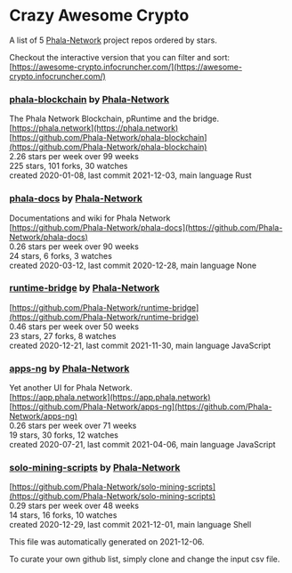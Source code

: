 # Crazy Awesome Crypto
A list of 5 [Phala-Network](https://github.com/Phala-Network) project repos ordered by stars.  

Checkout the interactive version that you can filter and sort: 
[https://awesome-crypto.infocruncher.com/](https://awesome-crypto.infocruncher.com/)  


### [phala-blockchain](https://github.com/Phala-Network/phala-blockchain) by [Phala-Network](https://github.com/Phala-Network)  
The Phala Network Blockchain, pRuntime and the bridge.  
[https://phala.network](https://phala.network)  
[https://github.com/Phala-Network/phala-blockchain](https://github.com/Phala-Network/phala-blockchain)  
2.26 stars per week over 99 weeks  
225 stars, 101 forks, 30 watches  
created 2020-01-08, last commit 2021-12-03, main language Rust  


### [phala-docs](https://github.com/Phala-Network/phala-docs) by [Phala-Network](https://github.com/Phala-Network)  
Documentations and wiki for Phala Network  
[https://github.com/Phala-Network/phala-docs](https://github.com/Phala-Network/phala-docs)  
0.26 stars per week over 90 weeks  
24 stars, 6 forks, 3 watches  
created 2020-03-12, last commit 2020-12-28, main language None  


### [runtime-bridge](https://github.com/Phala-Network/runtime-bridge) by [Phala-Network](https://github.com/Phala-Network)  
  
[https://github.com/Phala-Network/runtime-bridge](https://github.com/Phala-Network/runtime-bridge)  
0.46 stars per week over 50 weeks  
23 stars, 27 forks, 8 watches  
created 2020-12-21, last commit 2021-11-30, main language JavaScript  


### [apps-ng](https://github.com/Phala-Network/apps-ng) by [Phala-Network](https://github.com/Phala-Network)  
Yet another UI for Phala Network.  
[https://app.phala.network](https://app.phala.network)  
[https://github.com/Phala-Network/apps-ng](https://github.com/Phala-Network/apps-ng)  
0.26 stars per week over 71 weeks  
19 stars, 30 forks, 12 watches  
created 2020-07-21, last commit 2021-04-06, main language JavaScript  


### [solo-mining-scripts](https://github.com/Phala-Network/solo-mining-scripts) by [Phala-Network](https://github.com/Phala-Network)  
  
[https://github.com/Phala-Network/solo-mining-scripts](https://github.com/Phala-Network/solo-mining-scripts)  
0.29 stars per week over 48 weeks  
14 stars, 16 forks, 10 watches  
created 2020-12-29, last commit 2021-12-01, main language Shell  


This file was automatically generated on 2021-12-06.  

To curate your own github list, simply clone and change the input csv file.  